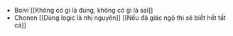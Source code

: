 - Boivi [[Không có gì là đúng, không có gì là sai]]
- Chonen [[Dùng logic là nhị nguyên]] [[Nếu đã giác ngộ thì sẽ biết hết tất cả]]
